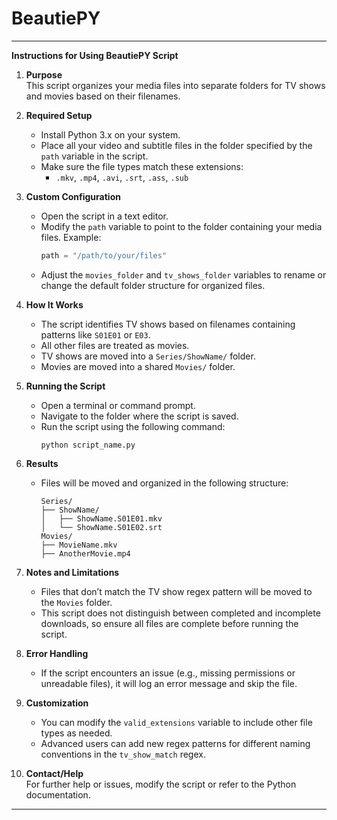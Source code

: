 # BeautiePY

---

**Instructions for Using BeautiePY Script**

1. **Purpose**  
   This script organizes your media files into separate folders for TV shows and movies based on their filenames.

2. **Required Setup**  
   - Install Python 3.x on your system.
   - Place all your video and subtitle files in the folder specified by the `path` variable in the script.
   - Make sure the file types match these extensions:
     - `.mkv`, `.mp4`, `.avi`, `.srt`, `.ass`, `.sub`

3. **Custom Configuration**  
   - Open the script in a text editor.
   - Modify the `path` variable to point to the folder containing your media files.
     Example:  
     ```python
     path = "/path/to/your/files"
     ```
   - Adjust the `movies_folder` and `tv_shows_folder` variables to rename or change the default folder structure for organized files.

4. **How It Works**  
   - The script identifies TV shows based on filenames containing patterns like `S01E01` or `E03`.
   - All other files are treated as movies.
   - TV shows are moved into a `Series/ShowName/` folder.
   - Movies are moved into a shared `Movies/` folder.

5. **Running the Script**  
   - Open a terminal or command prompt.
   - Navigate to the folder where the script is saved.
   - Run the script using the following command:
     ```
     python script_name.py
     ```

6. **Results**  
   - Files will be moved and organized in the following structure:
     ```
     Series/
     ├── ShowName/
     │   ├── ShowName.S01E01.mkv
     │   └── ShowName.S01E02.srt
     Movies/
     ├── MovieName.mkv
     ├── AnotherMovie.mp4
     ```

7. **Notes and Limitations**  
   - Files that don’t match the TV show regex pattern will be moved to the `Movies` folder.
   - This script does not distinguish between completed and incomplete downloads, so ensure all files are complete before running the script.

8. **Error Handling**  
   - If the script encounters an issue (e.g., missing permissions or unreadable files), it will log an error message and skip the file.

9. **Customization**  
   - You can modify the `valid_extensions` variable to include other file types as needed.
   - Advanced users can add new regex patterns for different naming conventions in the `tv_show_match` regex.

10. **Contact/Help**  
    For further help or issues, modify the script or refer to the Python documentation.

---
